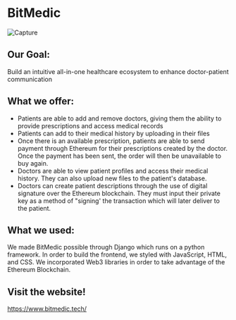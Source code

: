 # BitMedic
![Capture](https://user-images.githubusercontent.com/91358365/159170299-4b51c5c6-3c3e-4ab1-9166-9e82f349b59f.PNG)

## Our Goal: 
Build an intuitive all-in-one healthcare ecosystem to enhance doctor-patient communication

## What we offer:
- Patients are able to add and remove doctors, giving them the ability to provide prescriptions and access medical records
- Patients can add to their medical history by uploading in their files
- Once there is an available prescription, patients are able to send payment through Ethereum for their prescriptions created by the doctor. Once the payment has been sent, the order will then be unavailable to buy again.
- Doctors are able to view patient profiles and access their medical history. They can also upload new files to the patient's database.
- Doctors can create patient descriptions through the use of digital signature over the Ethereum blockchain. They must input their private key as a method of "signing' the transaction which will later deliver to the patient.

## What we used: 
We made BitMedic possible through Django which runs on a python framework. In order to build the frontend, we styled with JavaScript, HTML, and CSS. We incorporated Web3 libraries in order to take advantage of the Ethereum Blockchain.

## Visit the website!
https://www.bitmedic.tech/
